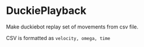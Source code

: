 # DuckiePlayback
Make duckiebot replay set of movements from csv file.

CSV is formatted as `velocity, omega, time`
